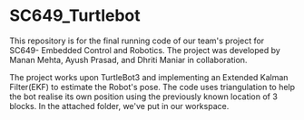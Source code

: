 # SC649_Turtlebot
This repository is for the final running code of our team's project for SC649- Embedded Control and Robotics. The project was developed by Manan Mehta, Ayush Prasad, and Dhriti Maniar in collaboration.
<p>The project works upon TurtleBot3 and implementing an Extended Kalman Filter(EKF) to estimate the Robot's pose. The code uses triangulation to help the bot realise its own position using the previously known location of 3 blocks. In the attached folder, we've put in our workspace.</p>
